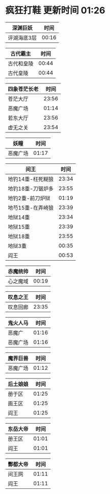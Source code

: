 # 疯狂打鞋 更新时间 01:26

| 深渊巨妖   | 时间    |
|--------|-------|
| 评湖海底3层 | 00:16 |

| 古代霸主   | 时间    |
|--------|-------|
| 古代和皇陵 | 00:44 |
| 古代皇陵 | 00:44 |

| 四象苍茫长老   | 时间    |
|--------|-------|
| 苍茫大厅 | 23:56 |
| 恶魔广场 | 01:14 |
| 若东大厅 | 23:56 |
| 虚无之关 | 23:54 |

| 妖瞳   | 时间    |
|--------|-------|
| 恶魔广场 | 01:17 |

| 间王   | 时间    |
|--------|-------|
| 地钓14重-枉死糊狼 | 23:34 |
| 地钓18重-刀锯炉多 | 23:55 |
| 地钓2重-前刀炉狱 | 01:19 |
| 地芍15重-在弄崎狼 | 23:39 |
| 地狱14重 | 23:34 |
| 地狱15重 | 23:39 |
| 地狱18重 | 23:55 |
| 地狱3重 | 00:35 |
| 阎王 | 00:53 |

| 赤魔统帅   | 时间    |
|--------|-------|
| 心之魔域 | 00:19 |

| 叹息之王   | 时间    |
|--------|-------|
| 叹息回廊 | 23:35 |

| 鬼火人马   | 时间    |
|--------|-------|
| 恶魔广 | 01:16 |
| 恶魔广场 | 01:16 |

| 魔界巨兽   | 时间    |
|--------|-------|
| 恶魔广场 | 01:12 |

| 后土娘娘   | 时间    |
|--------|-------|
| 册于区 | 01:25 |
| 画王区 | 01:25 |
| 阎王 | 01:25 |

| 东岳大帝   | 时间    |
|--------|-------|
| 册王区 | 01:01 |
| 阎王 | 01:01 |

| 酆都大帝   | 时间    |
|--------|-------|
| 间王网 | 01:11 |
| 阎王 | 01:11 |